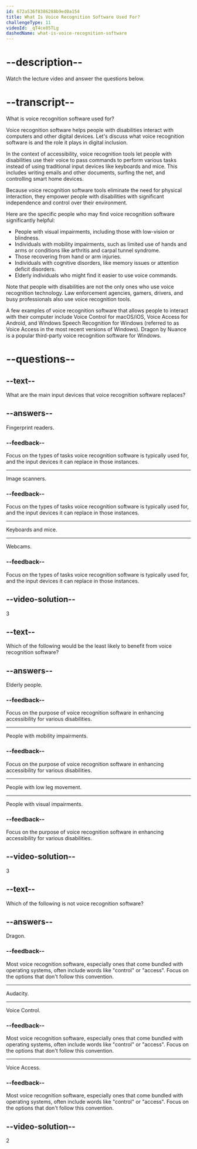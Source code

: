 ```yaml
---
id: 672a536f8386288b9ed0a154
title: What Is Voice Recognition Software Used For?
challengeType: 11
videoId: _qT4ce85TLg
dashedName: what-is-voice-recognition-software
---
```


# --description--

Watch the lecture video and answer the questions below.

# --transcript--

What is voice recognition software used for?

Voice recognition software helps people with disabilities interact with computers and other digital devices. Let's discuss what voice recognition software is and the role it plays in digital inclusion.

In the context of accessibility, voice recognition tools let people with disabilities use their voice to pass commands to perform various tasks instead of using traditional input devices like keyboards and mice. This includes writing emails and other documents, surfing the net, and controlling smart home devices.

Because voice recognition software tools eliminate the need for physical interaction, they empower people with disabilities with significant independence and control over their environment. 

Here are the specific people who may find voice recognition software significantly helpful:
- People with visual impairments, including those with low-vision or blindness.
- Individuals with mobility impairments, such as limited use of hands and arms or conditions like arthritis and carpal tunnel syndrome.
- Those recovering from hand or arm injuries.
- Individuals with cognitive disorders, like memory issues or attention deficit disorders.
- Elderly individuals who might find it easier to use voice commands.

Note that people with disabilities are not the only ones who use voice recognition technology. Law enforcement agencies, gamers, drivers, and busy professionals also use voice recognition tools.

A few examples of voice recognition software that allows people to interact with their computer include Voice Control for macOS/iOS, Voice Access for Android, and Windows Speech Recognition for Windows (referred to as Voice Access in the most recent versions of Windows). Dragon by Nuance is a popular third-party voice recognition software for Windows.

# --questions--

## --text--

What are the main input devices that voice recognition software replaces?

## --answers--

Fingerprint readers.

### --feedback--

Focus on the types of tasks voice recognition software is typically used for, and the input devices it can replace in those instances.

---

Image scanners.

### --feedback--

Focus on the types of tasks voice recognition software is typically used for, and the input devices it can replace in those instances.

---

Keyboards and mice.

---

Webcams.

### --feedback--

Focus on the types of tasks voice recognition software is typically used for, and the input devices it can replace in those instances.

## --video-solution--

3

## --text--

Which of the following would be the least likely to benefit from voice recognition software?

## --answers--

Elderly people.

### --feedback--

Focus on the purpose of voice recognition software in enhancing accessibility for various disabilities.

---

People with mobility impairments.

### --feedback--

Focus on the purpose of voice recognition software in enhancing accessibility for various disabilities.

---

People with low leg movement.

---

People with visual impairments.

### --feedback--

Focus on the purpose of voice recognition software in enhancing accessibility for various disabilities.

## --video-solution--

3

## --text--

Which of the following is not voice recognition software?

## --answers--

Dragon.

### --feedback--

Most voice recognition software, especially ones that come bundled with operating systems, often include words like "control" or "access". Focus on the options that don't follow this convention.

---

Audacity.

---

Voice Control.

### --feedback--

Most voice recognition software, especially ones that come bundled with operating systems, often include words like "control" or "access". Focus on the options that don't follow this convention.

---

Voice Access.

### --feedback--

Most voice recognition software, especially ones that come bundled with operating systems, often include words like "control" or "access". Focus on the options that don't follow this convention.

## --video-solution--

2
